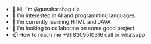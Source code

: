 - 👋 Hi, I’m @gunaharshagulla
- 👀 I’m interested in AI and programming languages
- 🌱 I’m currently learning HTML and JAVA
- 💞️ I’m looking to collaborate on some good project
- 📫 How to reach me +91 8309510316 call or whatsapp 

<!---
gunaharshagulla/gunaharshagulla is a ✨ special ✨ repository because its `README.md` (this file) appears on your GitHub profile.
You can click the Preview link to take a look at your changes.
--->
